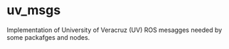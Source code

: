 # uv_msgs
Implementation of University of Veracruz (UV) ROS mesagges needed by some packafges and nodes.
